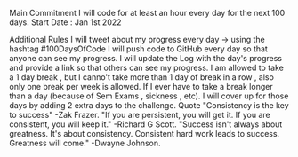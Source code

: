 Main Commitment
I will code for at least an hour every day for the next 100 days.
Start Date : Jan 1st 2022

Additional Rules
I will tweet about my progress every day -> using the hashtag #100DaysOfCode
I will push code to GitHub every day so that anyone can see my progress.
I will update the Log with the day's progress and provide a link so that others can see my progress.
I am allowed to take a 1 day break , but I canno't take more than 1 day of break in a row , also only one break per week is allowed.
If I ever have to take a break longer than a day (because of Sem Exams , sickness , etc). I will cover up for those days by adding 2 extra days to the challenge.
Quote
"Consistency is the key to success" -Zak Frazer.
"If you are persistent, you will get it. If you are consistent, you will keep it." -Richard G Scott.
"Success isn't always about greatness. It's about consistency. Consistent hard work leads to success. Greatness will come." -Dwayne Johnson.
